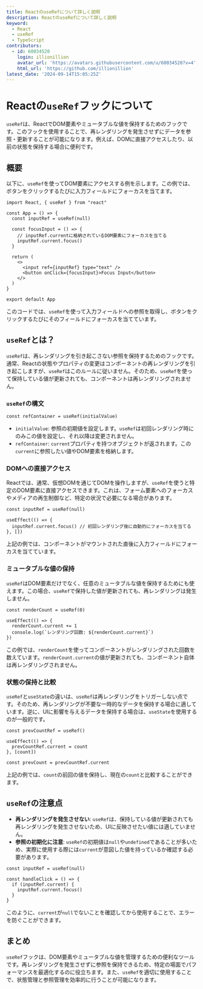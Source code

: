 ```yaml
---
title: ReactのuseRefについて詳しく説明
description: ReactのuseRefについて詳しく説明
keyword:
  - React
  - useRef
  - TypeScript
contributors:
  - id: 60034520
    login: illionillion
    avatar_url: 'https://avatars.githubusercontent.com/u/60034520?v=4'
    html_url: 'https://github.com/illionillion'
latest_date: '2024-09-14T15:05:25Z'
---
```


# Reactの`useRef`フックについて

`useRef`は、ReactでDOM要素やミュータブルな値を保持するためのフックです。このフックを使用することで、再レンダリングを発生させずにデータを参照・更新することが可能になります。例えば、DOMに直接アクセスしたり、以前の状態を保持する場合に便利です。

## 概要

以下に、`useRef`を使ってDOM要素にアクセスする例を示します。この例では、ボタンをクリックするたびに入力フィールドにフォーカスを当てます。

```tsx
import React, { useRef } from "react"

const App = () => {
  const inputRef = useRef(null)

  const focusInput = () => {
    // inputRef.currentに格納されているDOM要素にフォーカスを当てる
    inputRef.current.focus()
  }

  return (
    <>
      <input ref={inputRef} type="text" />
      <button onClick={focusInput}>Focus Input</button>
    </>
  )
}

export default App
```

このコードでは、`useRef`を使って入力フィールドへの参照を取得し、ボタンをクリックするたびにそのフィールドにフォーカスを当てています。

## `useRef`とは？

`useRef`は、再レンダリングを引き起こさない参照を保持するためのフックです。通常、Reactの状態やプロパティの変更はコンポーネントの再レンダリングを引き起こしますが、`useRef`はこのルールに従いません。そのため、`useRef`を使って保持している値が更新されても、コンポーネントは再レンダリングされません。

### `useRef`の構文

```tsx
const refContainer = useRef(initialValue)
```

- `initialValue`: 参照の初期値を設定します。`useRef`は初回レンダリング時にのみこの値を設定し、それ以降は変更されません。
- `refContainer`: `current`プロパティを持つオブジェクトが返されます。この`current`に参照したい値やDOM要素を格納します。

### DOMへの直接アクセス

Reactでは、通常、仮想DOMを通じてDOMを操作しますが、`useRef`を使うと特定のDOM要素に直接アクセスできます。これは、フォーム要素へのフォーカスやメディアの再生制御など、特定の状況で必要になる場合があります。

```tsx
const inputRef = useRef(null)

useEffect(() => {
  inputRef.current.focus() // 初回レンダリング後に自動的にフォーカスを当てる
}, [])
```

上記の例では、コンポーネントがマウントされた直後に入力フィールドにフォーカスを当てています。

### ミュータブルな値の保持

`useRef`はDOM要素だけでなく、任意のミュータブルな値を保持するためにも使えます。この場合、`useRef`で保持した値が更新されても、再レンダリングは発生しません。

```tsx
const renderCount = useRef(0)

useEffect(() => {
  renderCount.current += 1
  console.log(`レンダリング回数: ${renderCount.current}`)
})
```

この例では、`renderCount`を使ってコンポーネントがレンダリングされた回数を数えています。`renderCount.current`の値が更新されても、コンポーネント自体は再レンダリングされません。

### 状態の保持と比較

`useRef`と`useState`の違いは、`useRef`は再レンダリングをトリガーしない点です。そのため、再レンダリングが不要な一時的なデータを保持する場合に適しています。逆に、UIに影響を与えるデータを保持する場合は、`useState`を使用するのが一般的です。

```tsx
const prevCountRef = useRef()

useEffect(() => {
  prevCountRef.current = count
}, [count])

const prevCount = prevCountRef.current
```

上記の例では、`count`の前回の値を保持し、現在の`count`と比較することができます。

## `useRef`の注意点

- **再レンダリングを発生させない**: `useRef`は、保持している値が更新されても再レンダリングを発生させないため、UIに反映させたい値には適していません。
- **参照の初期化に注意**: `useRef`の初期値は`null`や`undefined`であることが多いため、実際に使用する際には`current`が意図した値を持っているか確認する必要があります。

```tsx
const inputRef = useRef(null)

const handleClick = () => {
  if (inputRef.current) {
    inputRef.current.focus()
  }
}
```

このように、`current`が`null`でないことを確認してから使用することで、エラーを防ぐことができます。

## まとめ

`useRef`フックは、DOM要素やミュータブルな値を管理するための便利なツールです。再レンダリングを発生させずに参照を保持できるため、特定の場面でパフォーマンスを最適化するのに役立ちます。また、`useRef`を適切に使用することで、状態管理と参照管理を効率的に行うことが可能になります。

